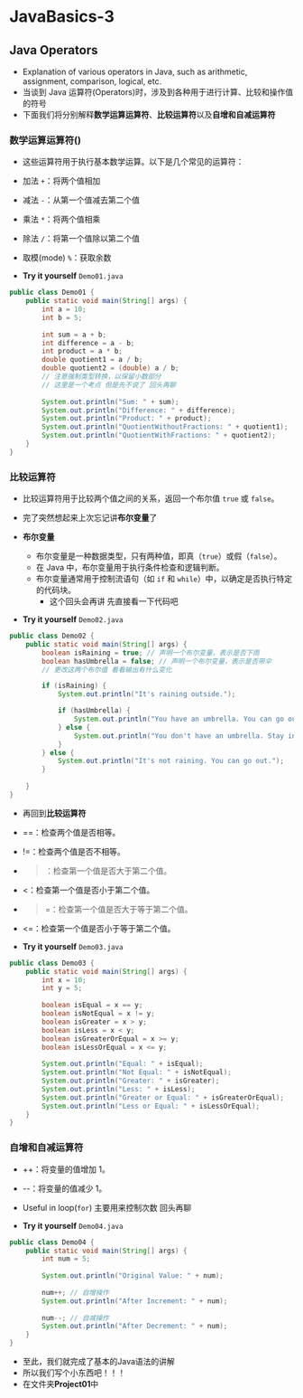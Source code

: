 # JavaBasics-3
## Java Operators
- Explanation of various operators in Java, such as arithmetic, assignment, comparison, logical, etc.
- 当谈到 Java 运算符(Operators)时，涉及到各种用于进行计算、比较和操作值的符号
- 下面我们将分别解释**数学运算运算符**、**比较运算符**以及**自增和自减运算符**

### 数学运算运算符()
- 这些运算符用于执行基本数学运算。以下是几个常见的运算符：

- 加法 `+`：将两个值相加
- 减法 `-`：从第一个值减去第二个值
- 乘法 `*`：将两个值相乘
- 除法 `/`：将第一个值除以第二个值
- 取模(mode) `%`：获取余数

- **Try it yourself**
`Demo01.java`
```java
public class Demo01 {
    public static void main(String[] args) {
        int a = 10;
        int b = 5;
        
        int sum = a + b;
        int difference = a - b;
        int product = a * b;
        double quotient1 = a / b;
        double quotient2 = (double) a / b;
        // 注意强制类型转换，以保留小数部分 
        // 这里是一个考点 但是先不说了 回头再聊
        
        System.out.println("Sum: " + sum);
        System.out.println("Difference: " + difference);
        System.out.println("Product: " + product);
        System.out.println("QuotientWithoutFractions: " + quotient1);
        System.out.println("QuotientWithFractions: " + quotient2);
    }
}
```

### 比较运算符
- 比较运算符用于比较两个值之间的关系，返回一个布尔值 `true` 或 `false`。
- 完了突然想起来上次忘记讲**布尔变量**了
- **布尔变量**
  - 布尔变量是一种数据类型，只有两种值，即真（`true`）或假（`false`）。
  - 在 Java 中，布尔变量用于执行条件检查和逻辑判断。
  - 布尔变量通常用于控制流语句（如 `if` 和 `while`）中，以确定是否执行特定的代码块。
    - 这个回头会再讲 先直接看一下代码吧

- **Try it yourself**
`Demo02.java`
```java
public class Demo02 {
    public static void main(String[] args) {
        boolean isRaining = true; // 声明一个布尔变量，表示是否下雨
        boolean hasUmbrella = false; // 声明一个布尔变量，表示是否带伞
        // 更改这两个布尔值 看看输出有什么变化

        if (isRaining) {
            System.out.println("It's raining outside.");

            if (hasUmbrella) {
                System.out.println("You have an umbrella. You can go out.");
            } else {
                System.out.println("You don't have an umbrella. Stay indoors.");
            }
        } else {
            System.out.println("It's not raining. You can go out.");
        }
        
    }
}
```
    
- 再回到**比较运算符**
- ==：检查两个值是否相等。
- !=：检查两个值是否不相等。
- >：检查第一个值是否大于第二个值。
- <：检查第一个值是否小于第二个值。
- >=：检查第一个值是否大于等于第二个值。
- <=：检查第一个值是否小于等于第二个值。

- **Try it yourself**
`Demo03.java`
```java
public class Demo03 {
    public static void main(String[] args) {
        int x = 10;
        int y = 5;
        
        boolean isEqual = x == y;
        boolean isNotEqual = x != y;
        boolean isGreater = x > y;
        boolean isLess = x < y;
        boolean isGreaterOrEqual = x >= y;
        boolean isLessOrEqual = x <= y;
        
        System.out.println("Equal: " + isEqual);
        System.out.println("Not Equal: " + isNotEqual);
        System.out.println("Greater: " + isGreater);
        System.out.println("Less: " + isLess);
        System.out.println("Greater or Equal: " + isGreaterOrEqual);
        System.out.println("Less or Equal: " + isLessOrEqual);
    }
}

```

### 自增和自减运算符
- ++：将变量的值增加 1。
- --：将变量的值减少 1。
- Useful in loop(`for`) 主要用来控制次数 回头再聊

- **Try it yourself**
`Demo04.java`
```java
public class Demo04 {
    public static void main(String[] args) {
        int num = 5;
        
        System.out.println("Original Value: " + num);
        
        num++; // 自增操作
        System.out.println("After Increment: " + num);
        
        num--; // 自减操作
        System.out.println("After Decrement: " + num);
    }
}
```

- 至此，我们就完成了基本的Java语法的讲解
- 所以我们写个小东西吧！！！
- 在文件夹**Project01**中
